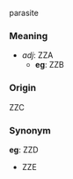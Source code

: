 parasite
### Meaning
+ _adj_: ZZA
    + __eg__: ZZB

### Origin

ZZC

### Synonym

__eg__: ZZD

+ ZZE


